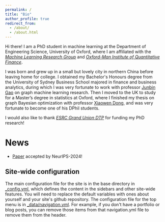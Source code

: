 ```yaml
---
permalink: /
title: "Bio"
author_profile: true
redirect_from: 
  - /about/
  - /about.html
---
```

Hi there! I am a PhD student in machine learning at the Department of Engineering Science, University of Oxford, where I am affiliated with the [*Machine Learning Research Group*](https://www.robots.ox.ac.uk/~parg/) and [*Oxford-Man Institute of Quantitative Finance*](https://oxford-man.ox.ac.uk/). 

I was born and grew up in a small but lovely city in northern China before leaving home for college. I obtained my Bachelor's Honours degree from the University of Sydney Business School majored in finance and business analytics, during which I was very fortunate to work with professor [Junbin Gao](https://scholar.google.com/citations?user=3-KJN8IAAAAJ&hl=en) on graph machine learning research. Then I moved to the UK to study for a Master’s degree in statistics at Oxford, where I finished my thesis on graph Bayesian optimization with professor [Xiaowen Dong](https://web.media.mit.edu/~xdong/), and was very fortunate to become one of his DPhil students.

I would also like to thank [*ESRC Grand Union DTP*](https://www.granduniondtp.ac.uk/) for funding my PhD research!

News
======
- [Paper](https://arxiv.org/abs/2405.15119) accepted by NeurIPS-2024!


Site-wide configuration
------
The main configuration file for the site is in the base directory in [_config.yml](https://github.com/academicpages/academicpages.github.io/blob/master/_config.yml), which defines the content in the sidebars and other site-wide features. You will need to replace the default variables with ones about yourself and your site's github repository. The configuration file for the top menu is in [_data/navigation.yml](https://github.com/academicpages/academicpages.github.io/blob/master/_data/navigation.yml). For example, if you don't have a portfolio or blog posts, you can remove those items from that navigation.yml file to remove them from the header. 

